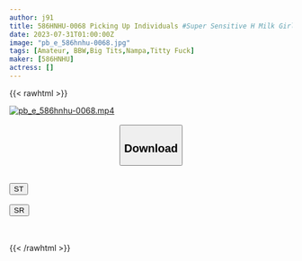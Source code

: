 ```yaml
---
author: j91
title: 586HNHU-0068 Picking Up Individuals #Super Sensitive H Milk Girl #Tongue Blow Explosive Explosion #Cowgirl Big Ass Hitting #Ultimate Titty Fuck #Nama Vaginal Cum Shot
date: 2023-07-31T01:00:00Z
image: "pb_e_586hnhu-0068.jpg"
tags: [Amateur, BBW,Big Tits,Nampa,Titty Fuck]
maker: [586HNHU]
actress: []
---
```



{{< rawhtml >}}

<div class="video" data-videoid="XYRpXedbb4sDee8">
    <a href="javascript:;">
        <img src="https://my.j91.asia/posts/pb_e_586hnhu-0068/pb_e_586hnhu-0068.jpg" width="WIDTH" height="HEIGHT" alt="pb_e_586hnhu-0068.mp4" loading="lazy">
    </a>
</div>

<script type="text/javascript" src="https://j91.asia/asset/on-demand-st.js"></script>

<br>
  <link rel="stylesheet" href="https://j91.asia/asset/bs5.css">
  
  <center>
  <button class="btn btn-primary" type="button" data-bs-toggle="collapse" data-bs-target=".multi-collapse" aria-expanded="false" aria-controls="multiCollapseExample1 multiCollapseExample2"><h2>Download</h2></button></center>
</p>
<div class="row">
  <div class="col">
    <div class="collapse multi-collapse" id="multiCollapseExample1">
      <div class="card card-body">
	      	      <br>
<div class="buttons">  
<a href="https://streamtape.to/v/XYRpXedbb4sDee8"><button class="btn-hover color-3"><i class="fa fa-download"></i> ST</button></a></div>
    </div>
  </div>
</div>
  <div class="col">
    <div class="collapse multi-collapse" id="multiCollapseExample2">
      <div class="card card-body">
	      <br>
<div class="buttons">
    <a href="https://streamruby.com/qu21n5ar8oal.html"><button class="btn-hover color-9"><i class="fa fa-download"></i> SR</button></a></div>
<br><br>
      </div>
    </div>
  </div>
</div>

{{< /rawhtml >}}
